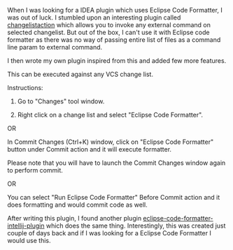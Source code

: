 When I was looking for a IDEA plugin which uses Eclipse Code Formatter, I was out of luck. I stumbled upon an interesting plugin called [changelistaction](http://code.google.com/p/changelistaction/) which allows you to invoke any external command on selected changelist. But out of the box, I can't use it with Eclipse code formatter as there was no way of passing entire list of files as a command line param to external command.

I then wrote my own plugin inspired from this and added few more features.

This can be executed against any VCS change list.

Instructions:

1. Go to "Changes" tool window.

2. Right click on a change list and select "Eclipse Code Formatter".

OR

In Commit Changes (Ctrl+K) window, click on "Eclipse Code Formatter" button under Commit action and it will execute formatter.

Please note that you will have to launch the Commit Changes window again to perform commit.

OR

You can select "Run Eclipse Code Formatter" Before Commit action and it does formatting and would commit code as well.


After writing this plugin, I found another plugin [eclipse-code-formatter-intellij-plugin](http://code.google.com/p/eclipse-code-formatter-intellij-plugin/) which does the same thing. Interestingly, this was created just couple of days back and if I was looking for a Eclipse Code Formatter I would use this.